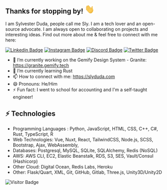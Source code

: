 ## Thanks for stopping by! <img src="https://raw.githubusercontent.com/slyduda/slyduda/master/wave.gif" width="30px">

I am Sylvester Duda, people call me Sly. I am a tech lover and an open-source advocate. I am always open to collaborating on projects and interesting ideas. Find out more about me & feel free to connect with me here:

[![Linkedin Badge](https://img.shields.io/badge/-Sylvester_Duda-0077B5?style=flat&logo=Linkedin&logoColor=white&link=https://www.linkedin.com/in/slyduda/)](https://www.linkedin.com/in/slyduda)
[![Instagram Badge](https://img.shields.io/badge/-slyduda-e4405f?style=flate&logo=Instagram&logoColor=white&link=https://www.instagram.com/slyduda/)](https://www.instagram.com/slyduda)
[![Discord Badge](https://img.shields.io/badge/-slyduda-738ADB?style=flate&logo=Discord&logoColor=white&link=https://discordapp.com/users/341429638775701515)](https://discordapp.com/users/341429638775701515)
[![Twitter Badge](https://img.shields.io/twitter/follow/slyduda?style=social)](https://twitter.com/slyduda)

<!--
**slyduda/slyduda** is a ✨ _special_ ✨ repository because its `README.md` (this file) appears on your GitHub profile.
-->

- 🔭 I’m currently working on the Gemify Design System - Granite: https://granite.gemify.tech 
- 🌱 I’m currently learning Rust
- 📫 How to connect with me: https://slyduda.com
- 😄 Pronouns: He/Him
- ⚡ Fun fact: I went to school for accounting and I'm a self-taught engineer!

## ⚡ Technologies

-	Programming Languages : Python, JavaScript, HTML, CSS, C++, C#, Rust, TypeScript, R 
-	Web Technologies: Vue, Nuxt, React, TailwindCSS, Node.js, SCSS, Bootstrap, Ajax, WebAssembly, 
-	Databases: Postgresql, MySQL, SQLite, SQLAlchemy, Redis (NoSQL) 
-	AWS: AWS CLI, EC2, Elastic Beanstalk, RDS, S3, SES, Vault/Consul (Hashicorp)
- Other Cloud: Digital Ocean, Redis Labs, Heroku 
-	Other: Flask/Quart, XML, Git, GitHub, Gitlab, Three.js, Unity3D/Unity2D

![Visitor Badge](https://visitor-badge.laobi.icu/badge?page_id=slyduda.slyduda)
